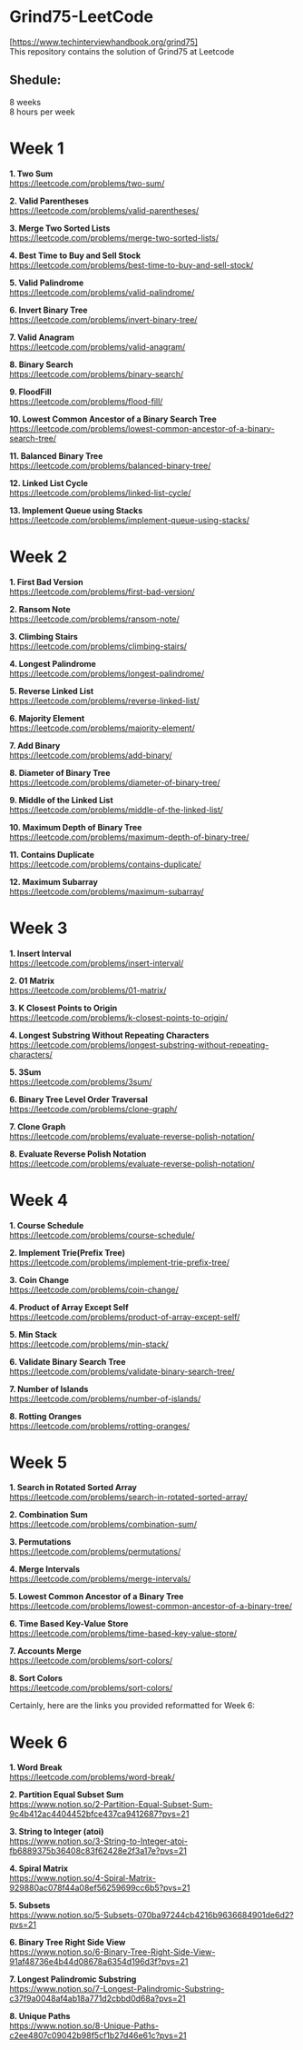 # Grind75-LeetCode
[https://www.techinterviewhandbook.org/grind75]<br>
This repository contains the solution of Grind75 at Leetcode

## Shedule: 
8 weeks<br>
8 hours per week

# Week 1
**1. Two Sum**<br>
https://leetcode.com/problems/two-sum/

**2. Valid Parentheses**<br>
https://leetcode.com/problems/valid-parentheses/

**3. Merge Two Sorted Lists**<br>
https://leetcode.com/problems/merge-two-sorted-lists/

**4. Best Time to Buy and Sell Stock**<br>
https://leetcode.com/problems/best-time-to-buy-and-sell-stock/

**5. Valid Palindrome**<br>
https://leetcode.com/problems/valid-palindrome/

**6. Invert Binary Tree**<br>
https://leetcode.com/problems/invert-binary-tree/

**7. Valid Anagram**<br>
https://leetcode.com/problems/valid-anagram/

**8. Binary Search**<br>
https://leetcode.com/problems/binary-search/

**9. FloodFill**<br>
https://leetcode.com/problems/flood-fill/

**10. Lowest Common Ancestor of a Binary Search Tree**<br>
https://leetcode.com/problems/lowest-common-ancestor-of-a-binary-search-tree/

**11. Balanced Binary Tree**<br>
https://leetcode.com/problems/balanced-binary-tree/

**12. Linked List Cycle**<br>
https://leetcode.com/problems/linked-list-cycle/

**13. Implement Queue using Stacks**<br>
https://leetcode.com/problems/implement-queue-using-stacks/

# Week 2

**1. First Bad Version**<br>
https://leetcode.com/problems/first-bad-version/

**2. Ransom Note**<br>
https://leetcode.com/problems/ransom-note/

**3. Climbing Stairs**<br>
https://leetcode.com/problems/climbing-stairs/

**4. Longest Palindrome**<br>
https://leetcode.com/problems/longest-palindrome/

**5. Reverse Linked List**<br>
https://leetcode.com/problems/reverse-linked-list/

**6. Majority Element**<br>
https://leetcode.com/problems/majority-element/

**7. Add Binary**<br>
https://leetcode.com/problems/add-binary/

**8. Diameter of Binary Tree**<br>
https://leetcode.com/problems/diameter-of-binary-tree/

**9. Middle of the Linked List**<br>
https://leetcode.com/problems/middle-of-the-linked-list/

**10. Maximum Depth of Binary Tree**<br>
https://leetcode.com/problems/maximum-depth-of-binary-tree/

**11. Contains Duplicate**<br>
https://leetcode.com/problems/contains-duplicate/

**12. Maximum Subarray**<br>
https://leetcode.com/problems/maximum-subarray/

# Week 3

**1. Insert Interval**<br>
https://leetcode.com/problems/insert-interval/

**2. 01 Matrix**<br>
https://leetcode.com/problems/01-matrix/

**3. K Closest Points to Origin**<br>
https://leetcode.com/problems/k-closest-points-to-origin/

**4. Longest Substring Without Repeating Characters**<br>
https://leetcode.com/problems/longest-substring-without-repeating-characters/

**5. 3Sum**<br>
https://leetcode.com/problems/3sum/

**6. Binary Tree Level Order Traversal**<br>
https://leetcode.com/problems/clone-graph/

**7. Clone Graph**<br>
https://leetcode.com/problems/evaluate-reverse-polish-notation/

**8. Evaluate Reverse Polish Notation**<br>
https://leetcode.com/problems/evaluate-reverse-polish-notation/

# Week 4

**1. Course Schedule**<br>
https://leetcode.com/problems/course-schedule/

**2. Implement Trie(Prefix Tree)** <br>
https://leetcode.com/problems/implement-trie-prefix-tree/

**3. Coin Change**<br>
https://leetcode.com/problems/coin-change/

**4. Product of Array Except Self**<br>
https://leetcode.com/problems/product-of-array-except-self/

**5. Min Stack**<br>
https://leetcode.com/problems/min-stack/

**6. Validate Binary Search Tree**<br>
https://leetcode.com/problems/validate-binary-search-tree/

**7. Number of Islands**<br>
https://leetcode.com/problems/number-of-islands/

**8. Rotting Oranges**<br>
https://leetcode.com/problems/rotting-oranges/

# Week 5

**1. Search in Rotated Sorted Array**<br>
https://leetcode.com/problems/search-in-rotated-sorted-array/

**2. Combination Sum**<br>
https://leetcode.com/problems/combination-sum/

**3. Permutations**<br>
https://leetcode.com/problems/permutations/

**4. Merge Intervals**<br>
https://leetcode.com/problems/merge-intervals/

**5. Lowest Common Ancestor of a Binary Tree**<br>
https://leetcode.com/problems/lowest-common-ancestor-of-a-binary-tree/

**6. Time Based Key-Value Store**<br>
https://leetcode.com/problems/time-based-key-value-store/

**7. Accounts Merge**<br>
https://leetcode.com/problems/sort-colors/

**8. Sort Colors**<br>
https://leetcode.com/problems/sort-colors/

Certainly, here are the links you provided reformatted for Week 6:

# Week 6

**1. Word Break**<br>
https://leetcode.com/problems/word-break/

**2. Partition Equal Subset Sum**<br>
https://www.notion.so/2-Partition-Equal-Subset-Sum-9c4b412ac4404452bfce437ca9412687?pvs=21

**3. String to Integer (atoi)**<br>
https://www.notion.so/3-String-to-Integer-atoi-fb6889375b36408c83f62428e2f3a17e?pvs=21

**4. Spiral Matrix**<br>
https://www.notion.so/4-Spiral-Matrix-929880ac078f44a08ef56259699cc6b5?pvs=21

**5. Subsets**<br>
https://www.notion.so/5-Subsets-070ba97244cb4216b9636684901de6d2?pvs=21

**6. Binary Tree Right Side View**<br>
https://www.notion.so/6-Binary-Tree-Right-Side-View-91af48736e4b44d08678a6354d196d3f?pvs=21

**7. Longest Palindromic Substring**<br>
https://www.notion.so/7-Longest-Palindromic-Substring-c37f9a0048af4ab18a771d2cbbd0d68a?pvs=21

**8. Unique Paths**<br>
https://www.notion.so/8-Unique-Paths-c2ee4807c09042b98f5cf1b27d46e61c?pvs=21
